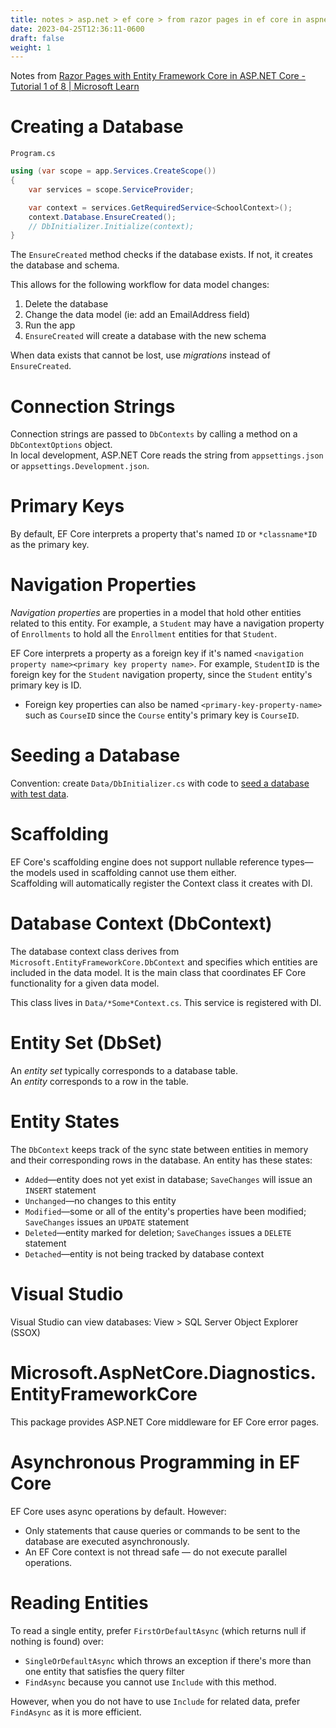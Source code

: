 ```yaml
---
title: notes > asp.net > ef core > from razor pages in ef core in aspnet core
date: 2023-04-25T12:36:11-0600
draft: false
weight: 1
---
```

Notes from [Razor Pages with Entity Framework Core in ASP.NET Core - Tutorial 1 of 8 | Microsoft Learn](https://learn.microsoft.com/en-us/aspnet/core/data/ef-rp/intro?view=aspnetcore-7.0)

# Creating a Database
`Program.cs`  
```cs
using (var scope = app.Services.CreateScope())
{
    var services = scope.ServiceProvider;

    var context = services.GetRequiredService<SchoolContext>();
    context.Database.EnsureCreated();
    // DbInitializer.Initialize(context);
}
```
The `EnsureCreated` method checks if the database exists. If not, it creates the database and schema.

This allows for the following workflow for data model changes:
1.  Delete the database
2.  Change the data model (ie: add an EmailAddress field)
3.  Run the app
4.  `EnsureCreated` will create a database with the new schema

When data exists that cannot be lost, use *migrations* instead of `EnsureCreated`.

# Connection Strings
Connection strings are passed to `DbContexts` by calling a method on a `DbContextOptions` object.  
In local development, ASP.NET Core reads the string from `appsettings.json` or `appsettings.Development.json`.

# Primary Keys
By default, EF Core interprets a property that's named `ID` or `*classname*ID` as the primary key.

# Navigation Properties
*Navigation properties* are properties in a model that hold other entities related to this entity. For example, a `Student` may have a navigation property of `Enrollments` to hold all the `Enrollment` entities for that `Student`.  

EF Core interprets a property as a foreign key if it's named `<navigation property name><primary key property name>`. For example, `StudentID` is the foreign key for the `Student` navigation property, since the `Student` entity's primary key is ID.
- Foreign key properties can also be named `<primary-key-property-name>` such as `CourseID` since the `Course` entity's primary key is `CourseID`.

# Seeding a Database
Convention: create `Data/DbInitializer.cs` with code to [seed a database with test data](https://learn.microsoft.com/en-us/aspnet/core/data/ef-rp/intro?view=aspnetcore-7.0&tabs=visual-studio#seed-the-database).

# Scaffolding
EF Core's scaffolding engine does not support nullable reference types—the models used in scaffolding cannot use them either.  
Scaffolding will automatically register the Context class it creates with DI.

# Database Context (DbContext)
The database context class derives from `Microsoft.EntityFrameworkCore.DbContext` and specifies which entities are included in the data model. It is the main class that coordinates EF Core functionality for a given data model.

This class lives in `Data/*Some*Context.cs`. This service is registered with DI.

# Entity Set (DbSet)
An *entity set* typically corresponds to a database table.  
An *entity* corresponds to a row in the table.

# Entity States
The `DbContext` keeps track of the sync state between entities in memory and their corresponding rows in the database.
An entity has these states:
- `Added`—entity does not yet exist in database; `SaveChanges` will issue an `INSERT` statement
- `Unchanged`—no changes to this entity
- `Modified`—some or all of the entity's properties have been modified; `SaveChanges` issues an `UPDATE` statement
- `Deleted`—entity marked for deletion; `SaveChanges` issues a `DELETE` statement
- `Detached`—entity is not being tracked by database context

# Visual Studio
Visual Studio can view databases: View > SQL Server Object Explorer (SSOX)

# Microsoft.AspNetCore.Diagnostics.EntityFrameworkCore
This package provides ASP.NET Core middleware for EF Core error pages.

# Asynchronous Programming in EF Core
EF Core uses async operations by default. However:
- Only statements that cause queries or commands to be sent to the database are executed asynchronously.
- An EF Core context is not thread safe — do not execute parallel operations.

# Reading Entities
To read a single entity, prefer `FirstOrDefaultAsync` (which returns null if nothing is found) over:
- `SingleOrDefaultAsync` which throws an exception if there's more than one entity that satisfies the query filter
- `FindAsync` because you cannot use `Include` with this method.

However, when you do not have to use `Include` for related data, prefer `FindAsync` as it is more efficient.
